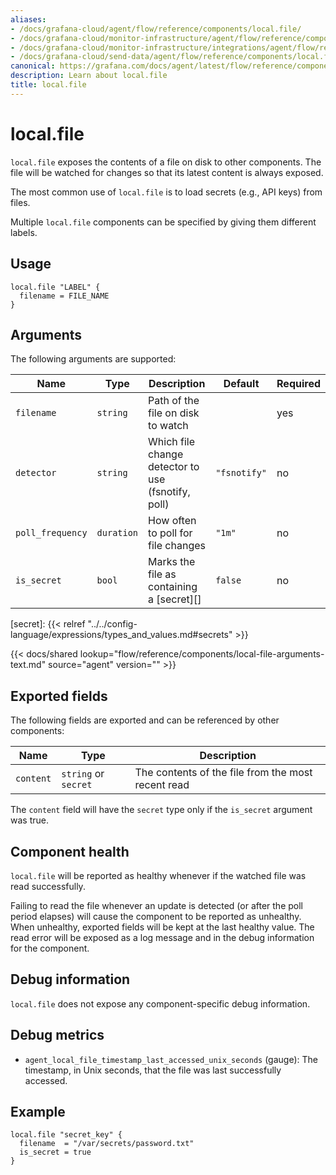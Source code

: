```yaml
---
aliases:
- /docs/grafana-cloud/agent/flow/reference/components/local.file/
- /docs/grafana-cloud/monitor-infrastructure/agent/flow/reference/components/local.file/
- /docs/grafana-cloud/monitor-infrastructure/integrations/agent/flow/reference/components/local.file/
- /docs/grafana-cloud/send-data/agent/flow/reference/components/local.file/
canonical: https://grafana.com/docs/agent/latest/flow/reference/components/local.file/
description: Learn about local.file
title: local.file
---
```


# local.file

`local.file` exposes the contents of a file on disk to other components. The
file will be watched for changes so that its latest content is always exposed.

The most common use of `local.file` is to load secrets (e.g., API keys) from
files.

Multiple `local.file` components can be specified by giving them different
labels.

## Usage

```river
local.file "LABEL" {
  filename = FILE_NAME
}
```

## Arguments

The following arguments are supported:

Name | Type | Description | Default | Required
---- | ---- | ----------- | ------- | --------
`filename` | `string` | Path of the file on disk to watch | | yes
`detector` | `string` | Which file change detector to use (fsnotify, poll) | `"fsnotify"` | no
`poll_frequency` | `duration` | How often to poll for file changes | `"1m"` | no
`is_secret` | `bool` | Marks the file as containing a [secret][] | `false` | no

[secret]: {{< relref "../../config-language/expressions/types_and_values.md#secrets" >}}

{{< docs/shared lookup="flow/reference/components/local-file-arguments-text.md" source="agent" version="<AGENT VERSION>" >}}

## Exported fields

The following fields are exported and can be referenced by other components:

Name | Type | Description
---- | ---- | -----------
`content` | `string` or `secret` | The contents of the file from the most recent read

The `content` field will have the `secret` type only if the `is_secret`
argument was true.

## Component health

`local.file` will be reported as healthy whenever if the watched file was read
successfully.

Failing to read the file whenever an update is detected (or after the poll
period elapses) will cause the component to be reported as unhealthy. When
unhealthy, exported fields will be kept at the last healthy value. The read
error will be exposed as a log message and in the debug information for the
component.

## Debug information

`local.file` does not expose any component-specific debug information.

## Debug metrics

* `agent_local_file_timestamp_last_accessed_unix_seconds` (gauge): The
  timestamp, in Unix seconds, that the file was last successfully accessed.

## Example

```river
local.file "secret_key" {
  filename  = "/var/secrets/password.txt"
  is_secret = true
}
```
